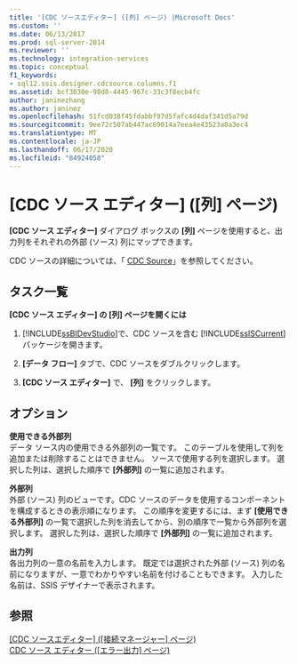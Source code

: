 ```yaml
---
title: '[CDC ソースエディター] ([列] ページ) |Microsoft Docs'
ms.custom: ''
ms.date: 06/13/2017
ms.prod: sql-server-2014
ms.reviewer: ''
ms.technology: integration-services
ms.topic: conceptual
f1_keywords:
- sql12.ssis.designer.cdcsource.columns.f1
ms.assetid: bcf3030e-98d8-4445-967c-33c3f8ecb4fc
author: janinezhang
ms.author: janinez
ms.openlocfilehash: 51fcd038f45fdabbf97d5fafc4d4daf341d5a79d
ms.sourcegitcommit: 9ee72c507ab447ac69014a7eea4e43523a0a3ec4
ms.translationtype: MT
ms.contentlocale: ja-JP
ms.lasthandoff: 06/17/2020
ms.locfileid: "84924058"
---
```

# <a name="cdc-source-editor-columns-page"></a>[CDC ソース エディター] ([列] ページ)
  **[CDC ソース エディター]** ダイアログ ボックスの **[列]** ページを使用すると、出力列をそれぞれの外部 (ソース) 列にマップできます。  
  
 CDC ソースの詳細については、「 [CDC Source](data-flow/cdc-source.md)」を参照してください。  
  
## <a name="task-list"></a>タスク一覧  
 **[CDC ソース エディター] の [列] ページを開くには**  
  
1.  [!INCLUDE[ssBIDevStudio](../includes/ssbidevstudio-md.md)]で、CDC ソースを含む [!INCLUDE[ssISCurrent](../includes/ssiscurrent-md.md)] パッケージを開きます。  
  
2.  **[データ フロー]** タブで、CDC ソースをダブルクリックします。  
  
3.  **[CDC ソース エディター]** で、 **[列]** をクリックします。  
  
## <a name="options"></a>オプション  
 **使用できる外部列**  
 データ ソース内の使用できる外部列の一覧です。 このテーブルを使用して列を追加または削除することはできません。 ソースで使用する列を選択します。 選択した列は、選択した順序で **[外部列]** の一覧に追加されます。  
  
 **外部列**  
 外部 (ソース) 列のビューです。CDC ソースのデータを使用するコンポーネントを構成するときの表示順になります。 この順序を変更するには、まず **[使用できる外部列]** の一覧で選択した列を消去してから、別の順序で一覧から外部列を選択します。 選択した列は、選択した順序で **[外部列]** の一覧に追加されます。  
  
 **出力列**  
 各出力列の一意の名前を入力します。 既定では選択された外部 (ソース) 列の名前になりますが、一意でわかりやすい名前を付けることもできます。 入力した名前は、SSIS デザイナーで表示されます。  
  
## <a name="see-also"></a>参照  
 [[CDC ソースエディター] &#40;[接続マネージャー] ページ&#41;](../../2014/integration-services/cdc-source-editor-connection-manager-page.md)   
 [CDC ソース エディター &#40;[エラー出力] ページ&#41;](../../2014/integration-services/cdc-source-editor-error-output-page.md)  
  
  
